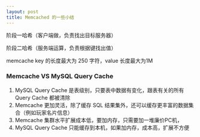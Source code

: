 ```yaml
---
layout: post
title: Memcached 的一些小结
---
```


阶段一哈希（客户端做，负责找出目标服务器）

阶段二哈希（服务端运算，负责根据键找出值）

memcache key 的长度最大为 250 字符，value 长度最大为1M

### Memcache VS MySQL Query Cache

1. MySQL Query Cache 是表级别，只要表中数据有变化，跟表有关的所有 Query Cache 都被清除
2. Memcache 更加灵活，除了缓存 SQL 结果集外，还可以缓存更丰富的数据集合（例如玩家名片信息）
3. Memcache 集群水平扩展成本低，要加内存，只需要加一堆廉价PC机，
4. MySQL Query Cache 只能缓存到本机，如果加内存，成本高，扩展不方便